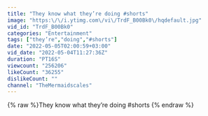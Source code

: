 ```yaml
---
title: "They know what they’re doing #shorts"
image: "https:\/\/i.ytimg.com\/vi\/TrdF_B00Bk0\/hqdefault.jpg"
vid_id: "TrdF_B00Bk0"
categories: "Entertainment"
tags: ["they’re","doing","#shorts"]
date: "2022-05-05T02:00:59+03:00"
vid_date: "2022-05-04T11:27:36Z"
duration: "PT16S"
viewcount: "256206"
likeCount: "36255"
dislikeCount: ""
channel: "TheMermaidscales"
---
```

{% raw %}They know what they’re doing #shorts {% endraw %}
